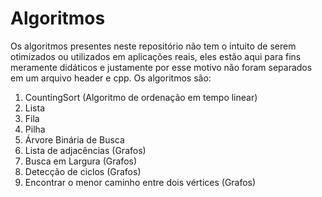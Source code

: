 # Algoritmos

Os algoritmos presentes neste repositório não tem o intuito de serem otimizados ou utilizados em aplicações reais, eles 
estão aqui para fins meramente didáticos e justamente por esse motivo não foram separados em um arquivo header e cpp.
Os algoritmos são:

<ol>	
	<li>CountingSort (Algoritmo de ordenação em tempo linear)</li>
    <li>Lista</li>
	<li>Fila</li>
	<li>Pilha</li>
	<li>Árvore Binária de Busca</li>
	<li>Lista de adjacências (Grafos)</li>
	<li>Busca em Largura (Grafos)</li>
	<li>Detecção de ciclos (Grafos)</li>
	<li>Encontrar o menor caminho entre dois vértices (Grafos)</li>
</ol>
